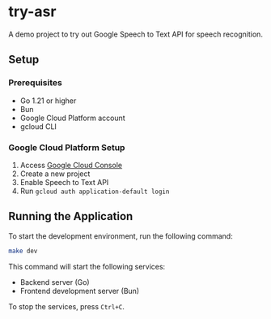 # try-asr

A demo project to try out Google Speech to Text API for speech recognition.

## Setup

### Prerequisites

- Go 1.21 or higher
- Bun
- Google Cloud Platform account
- gcloud CLI

### Google Cloud Platform Setup

1. Access [Google Cloud Console](https://console.cloud.google.com/)
2. Create a new project
3. Enable Speech to Text API
4. Run `gcloud auth application-default login`

## Running the Application

To start the development environment, run the following command:

```bash
make dev
```

This command will start the following services:

- Backend server (Go)
- Frontend development server (Bun)

To stop the services, press `Ctrl+C`.
